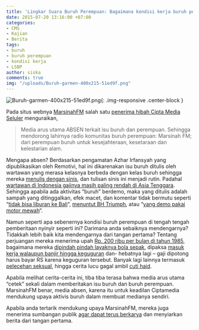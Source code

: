 ```yaml
---
title: 'Lingkar Suara Buruh Perempuan: Bagaimana kondisi kerja buruh perempuan?'
date: 2015-07-20 13:16:00 +07:00
categories:
- CMS
- Kajian
- Berita
tags:
- buruh
- buruh perempuan
- kondisi kerja
- LSBP
author: siska
comments: true
img: "/uploads/Buruh-garmen-400x215-51ed9f.png"
---
```


![Buruh-garmen-400x215-51ed9f.png](/uploads/Buruh-garmen-400x215-51ed9f.png){: .img-responsive .center-block }

Pada situs webnya [MarsinahFM](http://www.marsinahfm.com/) salah satu [penerima hibah Cipta Media Seluler](http://ciptamedia.org/hibah/261-lingkar-suara-buruh-perempuan-2/) menguraikan,

> Media arus utama ABSEN terkait isu buruh dan perempuan. Sehingga mendorong lahirnya radio komunitas buruh perempuan: Marsinah FM; dari perempuan buruh untuk kesejahteraan, kesetaraan dan kelestarian alam.

Mengapa absen? Berdasarkan pengamatan Azhar Irfansyah yang dipublikasikan oleh Remotivi, hal ini dikarenakan isu buruh ditulis oleh wartawan yang merasa kelasnya berbeda dengan kelas buruh sehingga mereka [menulis dengan sinis](http://www.remotivi.or.id/amatan/41/Rutinitas-Berita-dan-Sinisme-Terhadap-Buruh), dan tulisan sinis ini menjadi rutin. Padahal [wartawan di Indonesia gajinya masih paling rendah di Asia Tenggara](http://nasional.tempo.co/read/news/2013/11/04/173526902/di-asia-tenggara-gaji-jurnalis-indonesia-rendah). Sehingga apabila ada aktivitas “buruh” berdemo, maka yang ditulis adalah sampah yang ditinggalkan, efek macet, dan komentar tidak bermutu seperti “[tidak bisa liburan ke Bali](http://finance.detik.com/read/2014/09/07/162410/2683667/4/upah-rp-24-juta-bulan-buruh-nggak-bisa-liburan-ke-bali)“, [menuntut BH Triumph](http://solidaritas.net/2015/01/ini-penjelasan-buruh-jateng-minta-bh-triumph.html),  atau “[yang demo pakai motor mewah](http://solidaritas.net/2015/01/fakta-dibalik-motor-ninja-buruh.html)“.

Namun seperti apa sebenernya kondisi buruh perempuan di tengah tengah pemberitaan nyinyir seperti ini? Darimana anda sebaiknya mendengarnya? Tidakkah lebih baik kita mendengarnya dari tangan pertama? Tentang perjuangan mereka menerima upah [Rp. 200 ribu per bulan di tahun 1985](http://www.marsinahfm.com/akhirnya-thien-kusna-memutuskan-terus-berjuang/), bagaimana mereka [dipindah pindah layaknya bola sepak](http://www.marsinahfm.com/keluar-kerja-karena-tak-nyaman/), dipaksa [masuk kerja walaupun banjir hingga keguguran](http://www.marsinahfm.com/keguguran-nur-berjuang-mendapat-ganti-biaya-rumah-sakit/) dan- hebatnya lagi – gaji dipotong harus bayar RS karena keguguran tersebut. Banyak lagi lainnya termasuk [pelecehan seksual](http://www.marsinahfm.com/nasib-buruh-kontrak/), hingga cerita lucu gagal ambil [cuti haid](http://www.marsinahfm.com/susahnya-ambil-cuti-haid/).

Apabila melihat cerita-cerita ini, tiba tiba terasa bahwa media arus utama “cetek” sekali dalam memberitakan isu buruh dan buruh perempuan. MarsinahFM benar, media absen, karena itu untuk keadilan Ciptamedia mendukung upaya aktivis buruh dalam membuat medianya sendiri.

Apabila anda tertarik mendukung upaya MarsinahFM, mereka juga menerima sumbangan publik [agar dapat terus berkarya](http://www.marsinahfm.com/dukung-kami/) dan menyiarkan berita dari tangan pertama.